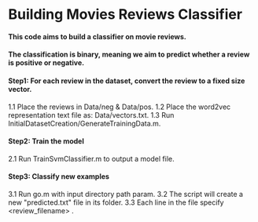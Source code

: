 # Building Movies Reviews Classifier

#### This code aims to build a classifier on movie reviews. ####
#### The classification is binary, meaning we aim to predict whether a review is positive or negative.


#### Step1: For each review in the dataset, convert the review to a fixed size vector. 
  1.1 Place the reviews in Data/neg & Data/pos.
  1.2 Place the word2vec representation text file as: Data/vectors.txt.
  1.3 Run InitialDatasetCreation/GenerateTrainingData.m.

#### Step2: Train the model  
  2.1 Run TrainSvmClassifier.m to output a model file.

#### Step3: Classify new examples
  3.1 Run go.m with input directory path param.
  3.2 The script will create a new "predicted.txt" file in its folder.
  3.3 Each line in the file specify <review_filename> <prediction>.
